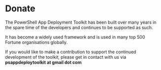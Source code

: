 # Donate

The PowerShell App Deployment Toolkit has been built over many years in the spare time of the developers and continues to be supported as such.

It has become a widely used framework and is used in many top 500 Fortune organisations globally.

If you would like to make a contribution to support the continued development of the toolkit, please get in contact with us via **psappdeploytoolkit at gmail dot com**
